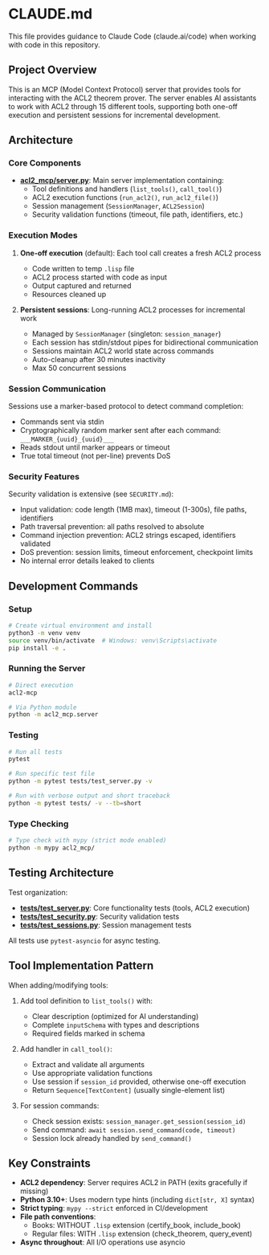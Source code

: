 # CLAUDE.md

This file provides guidance to Claude Code (claude.ai/code) when working with code in this repository.

## Project Overview

This is an MCP (Model Context Protocol) server that provides tools for interacting with the ACL2 theorem prover. The server enables AI assistants to work with ACL2 through 15 different tools, supporting both one-off execution and persistent sessions for incremental development.

## Architecture

### Core Components

- **[acl2_mcp/server.py](acl2_mcp/server.py)**: Main server implementation containing:
  - Tool definitions and handlers (`list_tools()`, `call_tool()`)
  - ACL2 execution functions (`run_acl2()`, `run_acl2_file()`)
  - Session management (`SessionManager`, `ACL2Session`)
  - Security validation functions (timeout, file path, identifiers, etc.)

### Execution Modes

1. **One-off execution** (default): Each tool call creates a fresh ACL2 process
   - Code written to temp `.lisp` file
   - ACL2 process started with code as input
   - Output captured and returned
   - Resources cleaned up

2. **Persistent sessions**: Long-running ACL2 processes for incremental work
   - Managed by `SessionManager` (singleton: `session_manager`)
   - Each session has stdin/stdout pipes for bidirectional communication
   - Sessions maintain ACL2 world state across commands
   - Auto-cleanup after 30 minutes inactivity
   - Max 50 concurrent sessions

### Session Communication

Sessions use a marker-based protocol to detect command completion:
- Commands sent via stdin
- Cryptographically random marker sent after each command: `___MARKER_{uuid}_{uuid}___`
- Reads stdout until marker appears or timeout
- True total timeout (not per-line) prevents DoS

### Security Features

Security validation is extensive (see `SECURITY.md`):
- Input validation: code length (1MB max), timeout (1-300s), file paths, identifiers
- Path traversal prevention: all paths resolved to absolute
- Command injection prevention: ACL2 strings escaped, identifiers validated
- DoS prevention: session limits, timeout enforcement, checkpoint limits
- No internal error details leaked to clients

## Development Commands

### Setup
```bash
# Create virtual environment and install
python3 -m venv venv
source venv/bin/activate  # Windows: venv\Scripts\activate
pip install -e .
```

### Running the Server
```bash
# Direct execution
acl2-mcp

# Via Python module
python -m acl2_mcp.server
```

### Testing
```bash
# Run all tests
pytest

# Run specific test file
python -m pytest tests/test_server.py -v

# Run with verbose output and short traceback
python -m pytest tests/ -v --tb=short
```

### Type Checking
```bash
# Type check with mypy (strict mode enabled)
python -m mypy acl2_mcp/
```

## Testing Architecture

Test organization:
- **[tests/test_server.py](tests/test_server.py)**: Core functionality tests (tools, ACL2 execution)
- **[tests/test_security.py](tests/test_security.py)**: Security validation tests
- **[tests/test_sessions.py](tests/test_sessions.py)**: Session management tests

All tests use `pytest-asyncio` for async testing.

## Tool Implementation Pattern

When adding/modifying tools:

1. Add tool definition to `list_tools()` with:
   - Clear description (optimized for AI understanding)
   - Complete `inputSchema` with types and descriptions
   - Required fields marked in schema

2. Add handler in `call_tool()`:
   - Extract and validate all arguments
   - Use appropriate validation functions
   - Use session if `session_id` provided, otherwise one-off execution
   - Return `Sequence[TextContent]` (usually single-element list)

3. For session commands:
   - Check session exists: `session_manager.get_session(session_id)`
   - Send command: `await session.send_command(code, timeout)`
   - Session lock already handled by `send_command()`

## Key Constraints

- **ACL2 dependency**: Server requires ACL2 in PATH (exits gracefully if missing)
- **Python 3.10+**: Uses modern type hints (including `dict[str, X]` syntax)
- **Strict typing**: `mypy --strict` enforced in CI/development
- **File path conventions**:
  - Books: WITHOUT `.lisp` extension (certify_book, include_book)
  - Regular files: WITH `.lisp` extension (check_theorem, query_event)
- **Async throughout**: All I/O operations use asyncio
